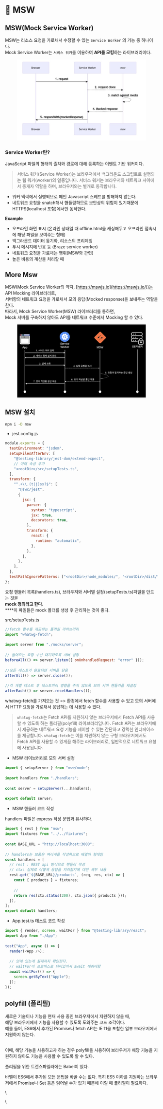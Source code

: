 # 💛 MSW

## MSW(Mock Service Worker) <a href="#mswmock-service-worker" id="mswmock-service-worker"></a>

MSW는 리소스 요청을 가로채서 수정할 수 있는 `Service Worker` 의 기능 중 하나이다.\
Mock Service Worker는 `서비스 워커`를 이용하여 **API를 모킹**하는 라이브러리이다.

<figure><img src="../.gitbook/assets/image (3).png" alt=""><figcaption></figcaption></figure>



### Service Worker란? <a href="#service-worker" id="service-worker"></a>

JavaScript 파일의 형태의 출처와 경로에 대해 등록하는 이벤트 기반 워커이다.

> 서비스 워커(Service Worker)는 브라우저에서 백그라운드 스크립트로 실행되는 웹 워커(worker)의 일종입니다. 서비스 워커는 브라우저와 네트워크 사이에서 중개자 역할을 하며, 브라우저와는 별개로 동작합니다.

* 워커 맥락에서 실행되므로 메인 Javascript 스레드를 방해하지 않는다.
* 네트워크 요청을 snatch해서 핸들링하므로 보안상의 위험이 있기때문에\
  HTTPS(localhost 포함)에서만 동작한다.

**Example**

* 오프라인 화면 표시 (온라인 상태일 때 offline.html을 캐싱해두고 오프라인 접속시에 해당 파일을 보여주는 형태)
* 백그라운드 데이터 동기화, 리소스의 프리페칭
* 푸시 메시지에 반응 등 (Braze service worker)
* 네트워크 요청을 가로채는 행위(MSW와 관련)
* 높은 비용의 계산을 처리할 때



## More Msw

MSW(Mock Service Worker의 약자, [https://mswjs.io](https://mswjs.io/))는 API Mocking 라이브러리로, \
서버향의 네트워크 요청을 가로채서 모의 응답(Mocked response)을 보내주는 역할을 한다.\
따라서, Mock Service Worker(MSW) 라이브러리를 통하면, \
Mock 서버를 구축하지 않아도 API를 네트워크 수준에서 Mocking 할 수 있다.

<figure><img src="../.gitbook/assets/image.png" alt=""><figcaption></figcaption></figure>

## MSW 설치

```bash
npm i -D msw
```

* jest.config.js

```javascript
module.exports = {
  testEnvironment: "jsdom",
  setupFilesAfterEnv: [
    "@testing-library/jest-dom/extend-expect",
    // 아래 속성 추가
    "<rootDir>/src/setupTests.ts",
  ],
  transform: {
    "^.+\\.(t|j)sx?$": [
      "@swc/jest",
      {
        jsc: {
          parser: {
            syntax: "typescript",
            jsx: true,
            decorators: true,
          },
          transform: {
            react: {
              runtime: "automatic",
            },
          },
        },
      },
    ],
  },
  testPathIgnorePatterns: ["<rootDir>/node_modules/", "<rootDir>/dist/"],
};
```

요청 핸들러 목록(handlers.ts), 브라우저와 서버별 설정(setupTests.ts)파일을 만드는 것을 \
**mock 정의라고 한다.** \
****이 파일들은 mock 폴더를 생성 후 관리하는 것이 좋다.

src/setupTests.ts

```javascript
//fetch 함수를 제공하는 폴리필 라이브러리
import "whatwg-fetch";

import server from "./mocks/server";

// 들어오는 요청 수신 대기하도록 서버 설정
beforeAll(() => server.listen({ onUnhandledRequest: "error" }));

//모든 테스트가 완료되면 서버를 닫음
afterAll(() => server.close());

//각 개별 테스트 후 테스트끼리 영향을 주지 않도록 모의 서버 핸들러를 재설정
afterEach(() => server.resetHandlers());
```

whatwg-fetch를 가져오는 것 => 환경에서 fetch 함수를 사용할 수 있고 모의 서버에서 HTTP 요청을 가로채서 응답하는 데 사용할 수 있다.

> `whatwg-fetch`는 Fetch API를 지원하지 않는 브라우저에서 Fetch API를 사용할 수 있도록 하는 폴리필(polyfill) 라이브러리입니다. Fetch API는 브라우저에서 제공하는 네트워크 요청 기능을 제어할 수 있는 간단하고 강력한 인터페이스를 제공합니다. `whatwg-fetch`는 이를 지원하지 않는 구형 브라우저에서도 Fetch API를 사용할 수 있게끔 해주는 라이브러리로, 일반적으로 네트워크 요청에 사용됩니다.

* MSW 라이브러리로 모의 서버 설정

```javascript
import { setupServer } from "msw/node";

import handlers from "./handlers";

const server = setupServer(...handlers);

export default server;
```

* MSW 핸들러 코드 작성

handlers 파일은 express 작성 문법과 유사하다.

```javascript
import { rest } from "msw";
import fixtures from "../../fixtures";

const BASE_URL = "http://localhost:3000";

// handlers는 보통은 여러개를 작성하므로 배열의 형태임
const handlers = [
  // rest : REST api 방식으로 핸들러 작성
  // ctx: 실제로 어떻게 응답을 처리할지에 대한 세부 내용
  rest.get(`${BASE_URL}/products`, (req, res, ctx) => {
    const { products } = fixtures;

    //
    return res(ctx.status(200), ctx.json({ products }));
  }),
];
export default handlers;
```

* App.test.ts 테스트 코드 작성

```javascript
import { render, screen, waitFor } from "@testing-library/react";
import App from "./App";

test("App", async () => {
  render(<App />);

  // 안에 있는게 될때까지 확인한다.
  // waitFor이 프로미스로 되어있어서 await 해줘야함
  await waitFor(() => {
    screen.getByText("Apple");
  });
});
```

## polyfill (폴리필)

새로운 기술이나 기능을 현재 사용 중인 브라우저에서 지원하지 않을 때, \
해당 브라우저에서 기능을 사용할 수 있도록 도와주는 코드 조각이다. \
예를 들어, ES6에서 추가된 Promise나 fetch API는 IE 11을 포함한 일부 브라우저에서 지원하지 않는다.&#x20;

\
이때, 해당 기능을 사용하고자 하는 경우 polyfill을 사용하여 브라우저가 해당 기능을 지원하지 않아도 기능을 사용할 수 있도록 할 수 있다.

폴리필을 위한 트랜스파일러에는 Babel이 있다.&#x20;

바벨이 ES6에서 추가된 모든 문법을 바꿀 수는 없다. 특히 ES5 이하를 지원하는 브라우저에서 Promise나 Set 등은 읽어낼 수가 없기 때문에 이럴 때 폴리필이 필요하다.

\


\
